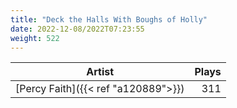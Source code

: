 ```yaml
---
title: "Deck the Halls With Boughs of Holly"
date: 2022-12-08/2022T07:23:55
weight: 522
---
```




 Artist | Plays 
----- | -----:
[Percy Faith]({{< ref "a120889">}}) | 311
